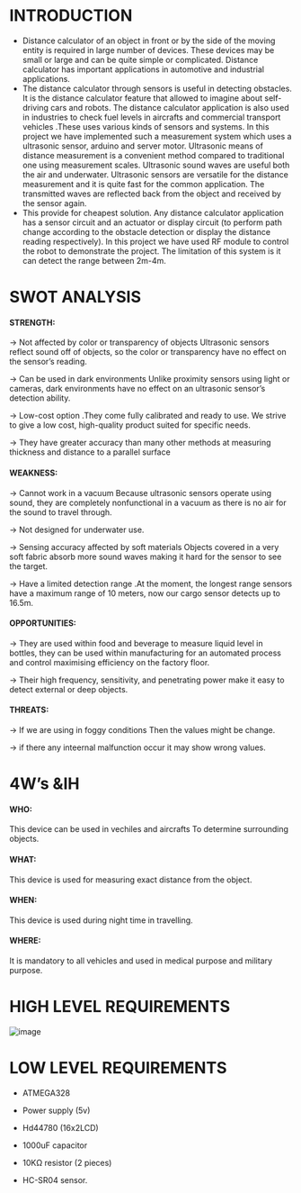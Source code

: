 # INTRODUCTION
* Distance calculator of an object in front or by the side of the moving entity is required in large number of devices. These devices may be small or large and can be quite simple or complicated. Distance calculator has important applications in automotive and industrial applications.
* The distance calculator through sensors is useful in detecting obstacles. It is the distance calculator feature that allowed to imagine about self-driving cars and robots. The distance calculator application is also used in industries to check fuel levels in aircrafts and commercial transport vehicles .These uses various kinds of sensors and systems. In this project we have implemented such a measurement system which uses a ultrasonic sensor, arduino and server motor. Ultrasonic means of distance measurement is a convenient method compared to traditional one using measurement scales. Ultrasonic sound waves are useful both the air and underwater. Ultrasonic sensors are versatile for the distance measurement and it is quite fast for the common application. The transmitted waves are reflected back from the object and received by the sensor again.
* This provide for cheapest solution. Any distance calculator application has a sensor circuit and an actuator or display circuit (to perform path change according to the obstacle detection or display the distance reading respectively). In this project we have used RF module to control the robot to demonstrate the project. The limitation of this system is it can detect the range between 2m-4m. 

# SWOT ANALYSIS

#### STRENGTH:

 -> Not affected by color or transparency of objects Ultrasonic sensors reflect sound off of objects, so the color or transparency have no effect on the sensor’s reading.
 
 -> Can be used in dark environments Unlike proximity sensors using light or cameras, dark environments have no effect on an ultrasonic sensor’s detection ability.

 -> Low-cost option .They come fully calibrated and ready to use. We strive to give a low cost, high-quality product suited for specific needs.

 -> They have greater accuracy than many other methods at measuring thickness and distance to a parallel surface
 
 #### WEAKNESS:
  -> Cannot work in a vacuum Because ultrasonic sensors operate using sound, they are completely nonfunctional in a vacuum as there is no air for the sound to travel through.
  
  -> Not designed for underwater use.
  
  -> Sensing accuracy affected by soft materials Objects covered in a very soft fabric absorb more sound waves making it hard for the sensor to see the target.
  
  -> Have a limited detection range .At the moment, the longest range sensors have a maximum range of 10 meters, now our cargo sensor detects up to 16.5m.

#### OPPORTUNITIES:

 -> They are used within food and beverage to measure liquid level in bottles, they can be used within manufacturing for an automated process and control maximising efficiency on the factory floor.
 
 -> Their high frequency, sensitivity, and penetrating power make it easy to detect external or deep objects.
 
 #### THREATS:
 -> If we are using in foggy conditions Then the values might be change.
 
 -> if there any inteernal malfunction occur it may show wrong values.
 
 
 # 4W’s &IH
 
 #### WHO:
 This device can be used in vechiles and aircrafts To determine surrounding objects.
 
 #### WHAT:
 This device is used for measuring exact distance from the object.
 
 #### WHEN:
 This device is used during night time in travelling.
 
 #### WHERE:
 It is mandatory to all vehicles and used in medical purpose and military purpose.

# HIGH LEVEL REQUIREMENTS
 ![image](https://user-images.githubusercontent.com/80596756/164877751-3c319402-519f-4633-9026-8aada8c72aaa.png)

 
# LOW LEVEL REQUIREMENTS
* ATMEGA328
 
* Power supply (5v)

* Hd44780 (16x2LCD) 

* 1000uF capacitor

* 10KΩ resistor (2 pieces) 

* HC-SR04 sensor.
